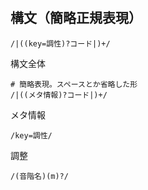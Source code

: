 #

## 構文（簡略正規表現）

```regexp
/|((key=調性)?コード|)+/
```

構文全体

```regexp
# 簡略表現。スペースとか省略した形
/|((メタ情報)?コード|)+/
```

メタ情報

```regexp
/key=調性/
```

調整

```regexp
/(音階名)(m)?/
```
